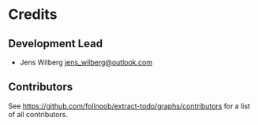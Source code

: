 # Credits

## Development Lead

-  Jens Wilberg <jens_wilberg@outlook.com>

## Contributors

See https://github.com/follnoob/extract-todo/graphs/contributors for a list of all contributors.
